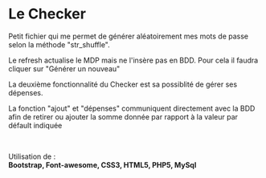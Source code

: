 <h1>Le Checker</h1>

<p>Petit fichier qui me permet de générer aléatoirement mes mots de passe selon la méthode "str_shuffle".</p>
<p>Le refresh actualise le MDP mais ne l'insère pas en BDD. Pour cela il faudra cliquer sur "Générer un nouveau"</p>
<p>La deuxième fonctionnalité du Checker est sa possiblité de gérer ses dépenses.</p>
<p>La fonction "ajout" et "dépenses" communiquent directement avec la BDD afin de retirer ou ajouter la somme donnée par rapport à la valeur par défault indiquée</p><br>

Utilisation de :<br>
<strong>Bootstrap, Font-awesome, CSS3, HTML5, PHP5, MySql</strong>

